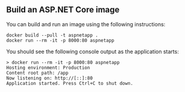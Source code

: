 
## Build an ASP.NET Core image

You can build and run an image using the following instructions:

```console
docker build --pull -t aspnetapp .
docker run --rm -it -p 8000:80 aspnetapp
```

You should see the following console output as the application starts:

```console
> docker run --rm -it -p 8000:80 aspnetapp
Hosting environment: Production
Content root path: /app
Now listening on: http://[::]:80
Application started. Press Ctrl+C to shut down.
```
